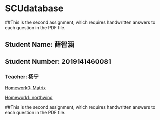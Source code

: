 # SCUdatabase

##This is the second assignment, which requires handwritten answers to each question in the PDF file.


## Student Name: 薛智涵

## Student Number: 2019141460081

### Teacher: 杨宁

[Homework0: Matrix](https://github.com/milky245/SCUdatabase/tree/homework0_matrix)

[Homework1: northwind](https://github.com/milky245/SCUdatabase/tree/Homework1_northwind)

##This is the second assignment, which requires handwritten answers to each question in the PDF file.

